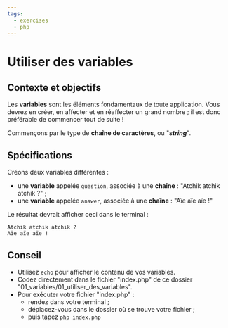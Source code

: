 ```yaml
---
tags:
  - exercises
  - php
---
```


# Utiliser des variables

## Contexte et objectifs

Les **variables** sont les éléments fondamentaux de toute application. Vous devrez en créer, en affecter et en réaffecter un grand nombre ; il est donc préférable de commencer tout de suite !

Commençons par le type de **chaîne de caractères**, ou "**_string_**".

## Spécifications

Créons deux variables différentes :

- une **variable** appelée `question`, associée à une **chaîne** : "Atchik atchik atchik ?" ;
- une **variable** appelée `answer`, associée à une **chaîne** : "Aïe aïe aïe !"

Le résultat devrait afficher ceci dans le terminal :

```
Atchik atchik atchik ?
Aïe aïe aïe !
```

## Conseil

- Utilisez `echo` pour afficher le contenu de vos variables.
- Codez directement dans le fichier "index.php" de ce dossier "01_variables/01_utiliser_des_variables".
- Pour exécuter votre fichier "index.php" :
  - rendez dans votre terminal ;
  - déplacez-vous dans le dossier où se trouve votre fichier ;
  - puis tapez `php index.php`
